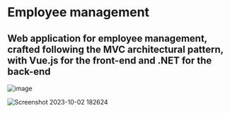 # Employee management
## Web application for employee management, crafted following the MVC architectural pattern, with Vue.js for the front-end and .NET for the back-end
![image](https://github.com/AndresMoreta20/management/assets/61909582/ed035fdf-34ab-4a15-817c-de934d71657a)

![Screenshot 2023-10-02 182624](https://github.com/AndresMoreta20/management/assets/61909582/650a4e56-dbed-4dcc-ab7e-9d17e85e69ac)

